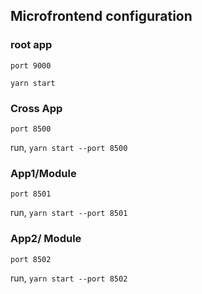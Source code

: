 ## Microfrontend configuration

### root app

`port 9000`

`yarn start `

### Cross App

`port 8500`

run, `yarn start --port 8500`

### App1/Module

`port 8501`

run, `yarn start --port 8501`

### App2/ Module

`port 8502`

run, `yarn start --port 8502`

